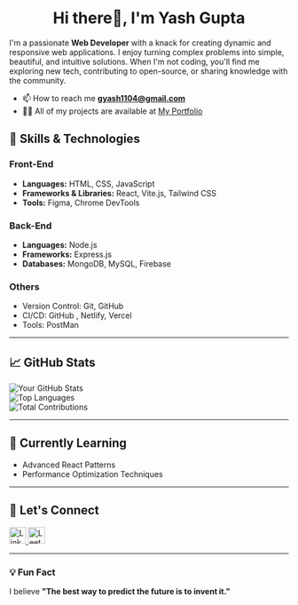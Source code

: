 
<h1 align="center">Hi there👋, I'm Yash Gupta</h1>



I'm a passionate **Web Developer** with a knack for creating dynamic and responsive web applications. I enjoy turning complex problems into simple, beautiful, and intuitive solutions. When I'm not coding, you'll find me exploring new tech, contributing to open-source, or sharing knowledge with the community.

 - 📫 How to reach me **gyash1104@gmail.com**
 - 👨‍💻 All of my projects are available at [My Portfolio](https://portfolio-gamma-seven-42.vercel.app/)

## 🚀 Skills & Technologies

### Front-End
- **Languages:** HTML, CSS, JavaScript
- **Frameworks & Libraries:** React, Vite.js, Tailwind CSS
- **Tools:** Figma, Chrome DevTools

### Back-End
- **Languages:** Node.js
- **Frameworks:** Express.js
- **Databases:** MongoDB, MySQL, Firebase

### Others
- Version Control: Git, GitHub
- CI/CD: GitHub , Netlify, Vercel
- Tools: PostMan 

---

## 📈 GitHub Stats

![Your GitHub Stats](https://github-readme-stats.vercel.app/api?username=yash-1104github&show_icons=true&theme=radical)  
![Top Languages](https://github-readme-stats.vercel.app/api/top-langs/?username=yash-1104github&layout=compact&theme=radical)
<br>
![Total Contributions](https://github-readme-streak-stats.herokuapp.com/?user=yash-1104github&theme=radical)




---

## 🌱 Currently Learning
- Advanced React Patterns
- Performance Optimization Techniques

---

## 🤝 Let's Connect

<a href="https://www.linkedin.com/in/yash-gupta-1a137b223" target="_blank">
  <img src="https://cdn-icons-png.flaticon.com/512/174/174857.png" alt="LinkedIn" width="30" height="30">
</a>

<a href="https://leetcode.com/u/yash_leetcode04/" target="_blank">
  <img src="https://upload.wikimedia.org/wikipedia/commons/1/19/LeetCode_logo_black.png" alt="LeetCode" width="30" height="30">
</a>
  

---

### 💡 Fun Fact
I believe **"The best way to predict the future is to invent it."**


